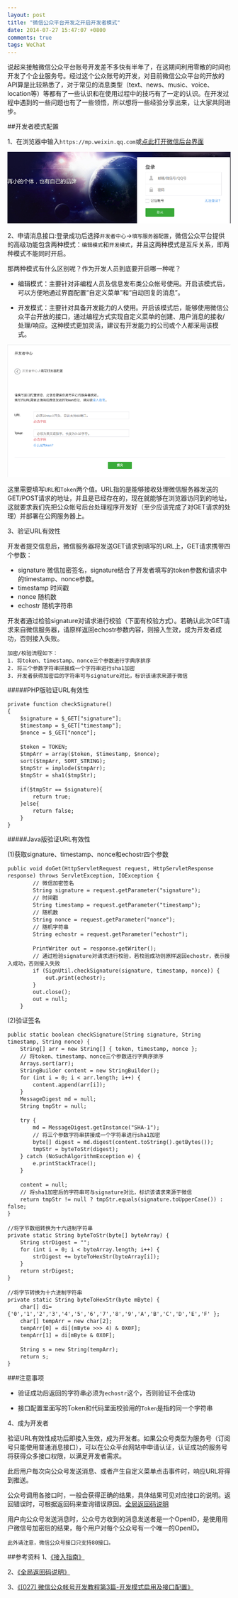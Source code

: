 ```yaml
---
layout: post
title: "微信公众平台开发之开启开发者模式"
date: 2014-07-27 15:47:07 +0800
comments: true
tags: WeChat
---
```


说起来接触微信公众平台账号开发差不多快有半年了，在这期间利用零散的时间也开发了个企业服务号。经过这个公众账号的开发，对目前微信公众平台的开放的API算是比较熟悉了，对于常见的消息类型（text、news、music、voice、location等）等都有了一些认识和在使用过程中的技巧有了一定的认识。在开发过程中遇到的一些问题也有了一些领悟，所以想将一些经验分享出来，让大家共同进步。


##开发者模式配置

1、在浏览器中输入`https://mp.weixin.qq.com`或[点此打开微信后台界面](https://mp.weixin.qq.com)

![微信后台登录界面](/images/wechat_develop/wechat_login.png)

2、申请消息接口:登录成功后选择`开发者中心`->`填写服务器配置`，微信公众平台提供的高级功能包含两种模式：`编辑模式`和`开发模式`，并且这两种模式是互斥关系，即两种模式不能同时开启。

那两种模式有什么区别呢？作为开发人员到底要开启哪一种呢？

- 编辑模式：主要针对非编程人员及信息发布类公众帐号使用。开启该模式后，可以方便地通过界面配置“自定义菜单”和“自动回复的消息”。

- 开发模式：主要针对具备开发能力的人使用。开启该模式后，能够使用微信公众平台开放的接口，通过编程方式实现自定义菜单的创建、用户消息的接收/处理/响应。这种模式更加灵活，建议有开发能力的公司或个人都采用该模式。

![微信后台登录界面](/images/wechat_develop/wechat_config.png)

这里需要填写`URL`和`Token`两个值。URL指的是能够接收处理微信服务器发送的GET/POST请求的地址，并且是已经存在的，现在就能够在浏览器访问到的地址，这就要求我们先把公众帐号后台处理程序开发好（至少应该完成了对GET请求的处理）并部署在公网服务器上。

3、验证URL有效性

开发者提交信息后，微信服务器将发送GET请求到填写的URL上，GET请求携带四个参数：

- signature 微信加密签名，signature结合了开发者填写的token参数和请求中的timestamp、nonce参数。
- timestamp 时间戳
- nonce 随机数 
- echostr 随机字符串

开发者通过检验signature对请求进行校验（下面有校验方式）。若确认此次GET请求来自微信服务器，请原样返回echostr参数内容，则接入生效，成为开发者成功，否则接入失败。

```
加密/校验流程如下：
1. 将token、timestamp、nonce三个参数进行字典序排序
2. 将三个参数字符串拼接成一个字符串进行sha1加密
3. 开发者获得加密后的字符串可与signature对比，标识该请求来源于微信
```

#####PHP版验证URL有效性

```
private function checkSignature()
{
	$signature = $_GET["signature"];
    $timestamp = $_GET["timestamp"];
    $nonce = $_GET["nonce"];
    	
	$token = TOKEN;
	$tmpArr = array($token, $timestamp, $nonce);
	sort($tmpArr, SORT_STRING);
	$tmpStr = implode($tmpArr);
	$tmpStr = sha1($tmpStr);
	
	if($tmpStr == $signature){
		return true;
	}else{
		return false;
	}
}
```

#####Java版验证URL有效性

(1)获取signature、timestamp、nonce和echostr四个参数

```
public void doGet(HttpServletRequest request, HttpServletResponse response) throws ServletException, IOException {
		// 微信加密签名
		String signature = request.getParameter("signature");
		// 时间戳
		String timestamp = request.getParameter("timestamp");
		// 随机数
		String nonce = request.getParameter("nonce");
		// 随机字符串
		String echostr = request.getParameter("echostr");

		PrintWriter out = response.getWriter();
		// 通过检验signature对请求进行校验，若校验成功则原样返回echostr，表示接入成功，否则接入失败
		if (SignUtil.checkSignature(signature, timestamp, nonce)) {
			out.print(echostr);
		}
		out.close();
		out = null;
	}
```

(2)验证签名

```
public static boolean checkSignature(String signature, String timestamp, String nonce) {
	String[] arr = new String[] { token, timestamp, nonce };
	// 将token、timestamp、nonce三个参数进行字典序排序
	Arrays.sort(arr);
	StringBuilder content = new StringBuilder();
	for (int i = 0; i < arr.length; i++) {
		content.append(arr[i]);
	}
	MessageDigest md = null;
	String tmpStr = null;

	try {
		md = MessageDigest.getInstance("SHA-1");
		// 将三个参数字符串拼接成一个字符串进行sha1加密
		byte[] digest = md.digest(content.toString().getBytes());
		tmpStr = byteToStr(digest);
	} catch (NoSuchAlgorithmException e) {
		e.printStackTrace();
	}

	content = null;
	// 将sha1加密后的字符串可与signature对比，标识该请求来源于微信
	return tmpStr != null ? tmpStr.equals(signature.toUpperCase()) : false;
}
	
//将字节数组转换为十六进制字符串
private static String byteToStr(byte[] byteArray) {
	String strDigest = "";
	for (int i = 0; i < byteArray.length; i++) {
		strDigest += byteToHexStr(byteArray[i]);
	}
	return strDigest;
}

//将字节转换为十六进制字符串
private static String byteToHexStr(byte mByte) {
	char[] di={'0','1','2','3','4','5','6','7','8','9','A','B','C','D','E','F' };
	char[] tempArr = new char[2];
	tempArr[0] = di[(mByte >>> 4) & 0X0F];
	tempArr[1] = di[mByte & 0X0F];

	String s = new String(tempArr);
	return s;
}
```

###注意事项

- 验证成功后返回的字符串必须为`echostr`这个，否则验证不会成功

- 接口配置里面写的Token和代码里面校验用的`Token`是指的同一个字符串
 
4、成为开发者

验证URL有效性成功后即接入生效，成为开发者。如果公众号类型为服务号（订阅号只能使用普通消息接口），可以在公众平台网站中申请认证，认证成功的服务号将获得众多接口权限，以满足开发者需求。

此后用户每次向公众号发送消息、或者产生自定义菜单点击事件时，响应URL将得到推送。

公众号调用各接口时，一般会获得正确的结果，具体结果可见对应接口的说明。返回错误时，可根据返回码来查询错误原因。[全局返回码说明](http://mp.weixin.qq.com/wiki/index.php?title=全局返回码说明)

用户向公众号发送消息时，公众号方收到的消息发送者是一个OpenID，是使用用户微信号加密后的结果，每个用户对每个公众号有一个唯一的OpenID。

`此外请注意，微信公众号接口只支持80接口。`


##参考资料
1、[《接入指南》](http://mp.weixin.qq.com/wiki/index.php?title=接入指南)

2、[《全局返回码说明》](http://mp.weixin.qq.com/wiki/index.php?title=全局返回码说明)

3、[《[027] 微信公众帐号开发教程第3篇-开发模式启用及接口配置》](http://blog.csdn.net/lyq8479/article/details/8944988)